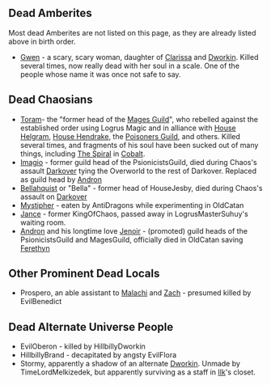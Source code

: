 ## <A NAME="deadamberites">Dead Amberites</A>

Most dead Amberites are not listed on this page, as they are already listed above in birth order.

 + [Gwen](GwenOfDworkin) - a scary, scary woman, daughter of [Clarissa](ClarissaOfDarkover) and [Dworkin](DworkinOfAmber).  Killed several times, now really dead with her soul in a scale.  One of the people whose name it was once not safe to say.

## <A NAME="deadchaosians">Dead Chaosians</A>
 + [Toram](ToramOfMages)- the "former head of the [Mages Guild](MagesGuild)", who rebelled against the established order using Logrus Magic and in alliance with [House Helgram](HouseHelgram), [House Hendrake](HouseHendrake), the [Poisoners Guild](ChaosGuilds#poisoners), and others.  Killed several times, and fragments of his soul have been sucked out of many things, including [The Spiral](TheSpiral) in [Cobalt](CobaltPromontory).
 + [Imagio](ImagioOfPsionicists) - former guild head of the PsionicistsGuild, died during Chaos's assault [Darkover](DarkoverPromontory) tying the Overworld to the rest of Darkover.  Replaced as guild head by [Andron](AndronOfPsionicists)
 + [Bellahquist](BellahquistOfJesby) or "Bella" - former head of HouseJesby, died during Chaos's assault on [Darkover](DarkoverPromontory)
 + [Mystipher](MystipherOfEtiquette) - eaten by AntiDragons while experimenting in OldCatan
 + [Jance](JanceOfPhilosophers) - former KingOfChaos, passed away in LogrusMasterSuhuy's waiting room.
 + [Andron](AndronOfPsionicists) and his longtime love [Jenoir](JenoirOfMages) - (promoted) guild heads of the PsionicistsGuild and MagesGuild, officially died in OldCatan saving [Ferethyn](RealmsMageFerethyn)

## <A NAME="deadothers">Other Prominent Dead Locals</A>
 + Prospero, an able assistant to [Malachi](MalachiOfCorwin) and [Zach](ZachariasOfJulian) - presumed killed by EvilBenedict

## <A NAME="deadalternates">Dead Alternate Universe People</A>
 + EvilOberon - killed by HillbillyDworkin
 + HillbillyBrand - decapitated by angsty EvilFlora
 + Stormy, apparently a shadow of an alternate [Dworkin](DworkinOfAmber).  Unmade by TimeLordMelkizedek, but apparently surviving as a staff in [Ilk](IlkandacianOfCara)'s closet.
